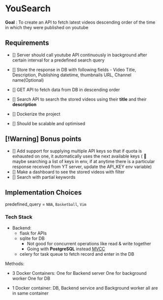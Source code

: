 # YouSearch

__Goal__ : To create an API to fetch latest videos descending order of the time in which they were published on youtube


## Requirements

- [] Server should call youtube API continuously in background after certain interval for a predefined search query

- [] Store the response in DB with following fields - Video Title, Description, Publishing datetime, thumbnails URL, Channel name(Optional)

- [] GET API to fetch data from DB in descending order
- [] Search API to search the stored videos using their __title__ and their __description__
- [] Dockerize the project
- [] Should be scalable and optimised

## [!Warning] Bonus points

- [] Add support for supplying multiple API keys so that if quota is exhausted on one, it automatically uses the next available keys ( :thinking: maybe searching a list of keys in env, if at anytime there is a particular response received from YT server, update the API_KEY env variable)
- [] Make a dashboard to see the stored videos with filter
- [] Search with partial keywords


## Implementation Choices

predefined_query = `NBA`, `Basketball`, `Vim`





### Tech Stack

- Backend:
    - flask for APIs
    - sqlite for DB
        - Not good for concurrent operations like read & write together
        - Going with __PostgreSQL__ instead [MVCC](https://www.postgresql.org/docs/7.1/mvcc.html)
    - celery for task queue to fetch record and enter in the DB

Methods:
- 3 Docker Containers:
    One for Backend server
    One for background worker
    One for DB

- 1 Docker container:
    DB, Backend service and Background worker all are in same container




